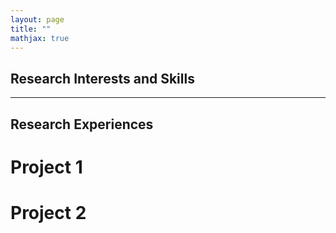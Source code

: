 ```yaml
---
layout: page
title: ""
mathjax: true
---
```


## Research Interests and Skills
---

## Research Experiences
# Project 1
# Project 2
